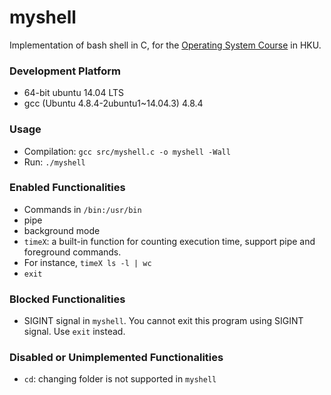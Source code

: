 # myshell

Implementation of bash shell in C, for the [Operating System Course](http://www.cs.hku.hk/programme/course_info.jsp?infile=2013/comp3230.html "HKU COMP3230 Principles of Operating Systems") in HKU.

### Development Platform
 - 64-bit ubuntu 14.04 LTS
 - gcc (Ubuntu 4.8.4-2ubuntu1~14.04.3) 4.8.4

### Usage
 - Compilation: `gcc src/myshell.c -o myshell -Wall`
 - Run: `./myshell`

### Enabled Functionalities
 * Commands in `/bin:/usr/bin`
 * pipe
 * background mode
 * `timeX`: a built-in function for counting execution time, support pipe and foreground commands.
  * For instance, `timeX ls -l | wc`
 * `exit`

### Blocked Functionalities
 - SIGINT signal in `myshell`. You cannot exit this program using SIGINT signal. Use `exit` instead.

### Disabled or Unimplemented Functionalities
 - `cd`: changing folder is not supported in `myshell`
